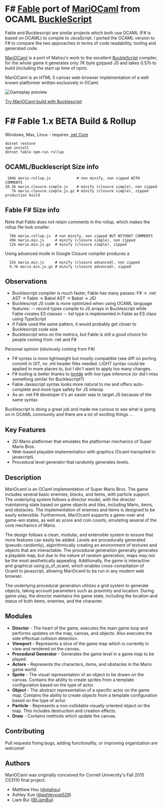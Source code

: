 F# [Fable](hhttp://fable.io/blog/Introducing-1-0-beta.html) port of [MariOCaml](https://mahsu.github.io/mariocaml/) from OCAML [BuckleScript](https://github.com/bloomberg/bucklescript)
=============

Fable and Bucklescript are similar projects which both use OCAML (F# is based on OCAML) to compile to JavaScript.
I ported the OCAML version to F# to compare the two approaches in terms of code readability, tooling and generated code.

[MariOCaml](https://mahsu.github.io/mariocaml/)  is a port of Mahsu's work to the excellent [BuckleScript](https://github.com/bloomberg/bucklescript) compiler, for the whole
game it generates only *7K* byte gzipped JS and takes 0.57s to build (including the start up time of npm).

MariOCaml is an HTML 5 canvas web-browser implementation of a well known platformer written exclusively in OCaml.

![Gameplay preview](https://github.com/mahsu/MariOCaml/raw/master/screenshots/preview.gif)

[Try MariOCaml build with Bucklescript](http://zhanghongbo.me/MariOCaml/)

# F# Fable 1.x BETA Build & Rollup 

Windows, Max, Linux - requires [.net Core](https://www.microsoft.com/net/download/core)

```
dotnet restore
npm install
dotnet fable npm-run rollup
```

## OCAML/Bucklescript Size info

```
 104k mario.rollup.js            # non minify, non zipped WITH COMMENTS
20.3k mario.closure.simple.js    # minify (closure simple), non zipped
   7k mario.closure.simple.js.gz # minify (closure simple), zipped production build
```

## Fable F# Size info 
Note that Fable does not retain comments in the rollup, which makes the rollup file look smaller.

```
  78k mario.rollup.js  # non minify, non zipped BUT WITHOUT COMMENTS 
  49k mario.min.js     # minify (closure simple), non zipped
  12k mario.min.js.gz  # minify (closure simple), zipped 
``` 

Using advanced mode in Google Closure compiler produces a 

```
  32k mario.min.js     # minify (closure advanced), non zipped
  9.7k mario.min.js.gz # minify (closure advanced), zipped
```

## Observations
  
- Bucklescript compiler is much faster, Fable has many passes: F# -> .net AST -> Fable -> Babel AST -> Babel -> JS)
- Bucklescript JS code is more optimized when using OCAML language features:
-- record types compile to JS arrays in Bucklescript while Fable creates ES classes 
-- list type is implemented in Fable as ES class using TypeScript
- If Fable used the same patters, it would probably get closer to Bucklescript code size
- Bucklescript wins on the metrics, but Fable is still a good choice for people coming from .net and F#

Personal opinion (obviously coming from F#) 
- F# syntax is more lightweight but mostly compatible (see diff on porting commit in GIT, no .mli header files needed.
  LIGHT syntax could be applied in more places to, but I din't want to apply too many changes.
- F# tooling is better thanks to [IonIde](ionide.io) with live type inference (or did I miss something similar for Bucklescript?)
- Fable Javascript syntax looks more natural to me and offers auto-complete and more type safety for JS interop
- As an .net F# developer it's an easier was to target JS because of the same syntax

Bucklescript is doing a great job and made me curious to see what is going on in OCAML community and there are a lot of exciting things ...

## Key Features
* 2D Mario platformer that emulates the platformer mechanics of Super Mario Bros.
* Web-based playable implementation with graphics (Ocaml transpiled to javascript).
* Procedural level generator that randomly generates levels.

## Description

MariOcaml is an OCaml implementation of Super Mario Bros. The game includes several basic enemies, blocks, and items, with particle support. The underlying system follows a director model, with the director maintaining state based on game objects and tiles, including Mario, items, and obstacles. The implementation of enemies and items is designed to be easily extensible. Furthermore, MariOcaml supports a game-over and game-win states, as well as score and coin counts, emulating several of the core mechanics of Mario.

The design follows a clean, modular, and extensible system to ensure that more features can easily be added. Levels are procedurally generated (pseudo-randomly), algorithmically creating an environment of textures and objects that are interactable. The procedural generation generally generates a playable map, but due to the nature of random generation, maps may not be the most aesthetically appealing. Additionally, the game is interactive and graphical using js\_of\_ocaml, which enables cross-compiliation of Ocaml to javascript, allowing MariOcaml to be run in any modern web browser.

The underlying procedural generation utilizes a grid system to generate objects, taking account parameters such as proximity and location. During game-play, the director maintains the game state, including the location and status of both items, enemies, and the character.

## Modules
* **Director** - The heart of the game, executes the main game loop and performs updates on the map, canvas, and objects. Also executes the side effectual collision detection.
* **Viewport** - Represents a slice of the game map which is currently in view and rendered on the canvas.
* **Procedural Generator** - Generates the game level in a game map to be played.
* **Actors** - Represents the characters, items, and obstacles in the Mario game world.
* **Sprite** - The visual representation of an object to be drawn on the canvas. Contains the ability to create sprites from a template configuration based on the type of actor.
* **Object** - The abstract representation of a specific actor on the game map. Contains the ability to create objects from a template configuration based on the type of actor.
* **Particle** - Represents a non-collidable visually oriented object on the map. This includes destruction and creation effects.
* **Draw** - Contains methods which update the canvas.



## Contributing
Pull requests fixing bugs, adding functionality, or improving organization are welcome!

## Authors
MariOCaml was originally conceived for Cornell University's Fall 2015 CS3110 final project.
* Matthew Hsu ([@mahsu](https://github.com/mahsu))
* Ashley Xue ([@ashleyxue529](https://github.com/ashleyxue529))
* Liam Bui ([@LiamBui](https://github.com/liambui))



